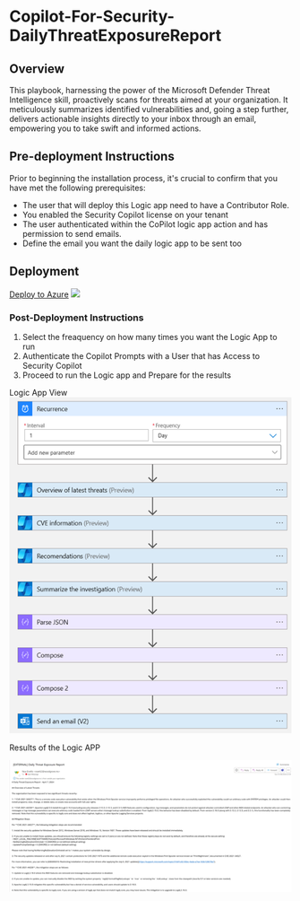 # Copilot-For-Security-DailyThreatExposureReport 
## Overview

This playbook, harnessing the power of the Microsoft Defender Threat Intelligence skill, proactively scans for threats aimed at your organization. It meticulously summarizes identified vulnerabilities and, going a step further, delivers actionable insights directly to your inbox through an email, empowering you to take swift and informed actions.

## Pre-deployment Instructions

Prior to beginning the installation process, it's crucial to confirm that you have met the following prerequisites:
- The user that will deploy this Logic app need to have a Contributor Role.
- You enabled the Security Copilot license on your tenant
- The user authenticated within the CoPilot logic app action and has permission to send emails.
- Define the email you want the daily logic app to be sent too

## Deployment

<a href="https://portal.azure.com/#create/Microsoft.Template/uri/https%3A%2F%2Fraw.githubusercontent.com%2FAzure%2FCopilot-For-Security%2Fmain%2FLogic%2520Apps%2FDailyThreatExposureReport-Copilot%2Fazuredeploy.json" target="_blank">Deploy to Azure</a>
    <img src="https://aka.ms/deploytoazurebutton"/>
</a>


### Post-Deployment Instructions

1. Select the freaquency on how many times you want the Logic App to run 
2. Authenticate the Copilot Prompts with a User that has Access to Security Copilot 
3. Proceed to run the Logic app and Prepare for the results 

Logic App View
![Daily Threat Exposure](https://github.com/Azure/Copilot-For-Security/blob/main/Images/Logicapp%20images/Dailythreatexposure.png)

Results of the Logic APP

![Daily Threat Exposure 2](https://github.com/Azure/Copilot-For-Security/blob/main/Images/Logicapp%20images/Dailythreatexposure2.png)

